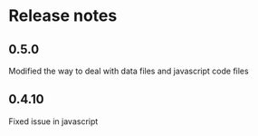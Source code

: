 # Release notes

<!-- do not remove -->

## 0.5.0
Modified the way to deal with data files and javascript code files



## 0.4.10
Fixed issue in javascript



